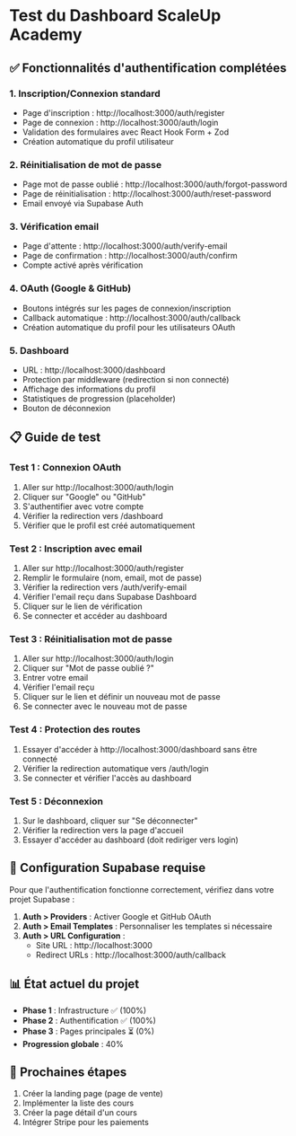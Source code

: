 # Test du Dashboard ScaleUp Academy

## ✅ Fonctionnalités d'authentification complétées

### 1. Inscription/Connexion standard
- Page d'inscription : http://localhost:3000/auth/register
- Page de connexion : http://localhost:3000/auth/login
- Validation des formulaires avec React Hook Form + Zod
- Création automatique du profil utilisateur

### 2. Réinitialisation de mot de passe
- Page mot de passe oublié : http://localhost:3000/auth/forgot-password
- Page de réinitialisation : http://localhost:3000/auth/reset-password
- Email envoyé via Supabase Auth

### 3. Vérification email
- Page d'attente : http://localhost:3000/auth/verify-email
- Page de confirmation : http://localhost:3000/auth/confirm
- Compte activé après vérification

### 4. OAuth (Google & GitHub)
- Boutons intégrés sur les pages de connexion/inscription
- Callback automatique : http://localhost:3000/auth/callback
- Création automatique du profil pour les utilisateurs OAuth

### 5. Dashboard
- URL : http://localhost:3000/dashboard
- Protection par middleware (redirection si non connecté)
- Affichage des informations du profil
- Statistiques de progression (placeholder)
- Bouton de déconnexion

## 📋 Guide de test

### Test 1 : Connexion OAuth
1. Aller sur http://localhost:3000/auth/login
2. Cliquer sur "Google" ou "GitHub"
3. S'authentifier avec votre compte
4. Vérifier la redirection vers /dashboard
5. Vérifier que le profil est créé automatiquement

### Test 2 : Inscription avec email
1. Aller sur http://localhost:3000/auth/register
2. Remplir le formulaire (nom, email, mot de passe)
3. Vérifier la redirection vers /auth/verify-email
4. Vérifier l'email reçu dans Supabase Dashboard
5. Cliquer sur le lien de vérification
6. Se connecter et accéder au dashboard

### Test 3 : Réinitialisation mot de passe
1. Aller sur http://localhost:3000/auth/login
2. Cliquer sur "Mot de passe oublié ?"
3. Entrer votre email
4. Vérifier l'email reçu
5. Cliquer sur le lien et définir un nouveau mot de passe
6. Se connecter avec le nouveau mot de passe

### Test 4 : Protection des routes
1. Essayer d'accéder à http://localhost:3000/dashboard sans être connecté
2. Vérifier la redirection automatique vers /auth/login
3. Se connecter et vérifier l'accès au dashboard

### Test 5 : Déconnexion
1. Sur le dashboard, cliquer sur "Se déconnecter"
2. Vérifier la redirection vers la page d'accueil
3. Essayer d'accéder au dashboard (doit rediriger vers login)

## 🔧 Configuration Supabase requise

Pour que l'authentification fonctionne correctement, vérifiez dans votre projet Supabase :

1. **Auth > Providers** : Activer Google et GitHub OAuth
2. **Auth > Email Templates** : Personnaliser les templates si nécessaire
3. **Auth > URL Configuration** :
   - Site URL : http://localhost:3000
   - Redirect URLs : http://localhost:3000/auth/callback

## 📊 État actuel du projet

- **Phase 1** : Infrastructure ✅ (100%)
- **Phase 2** : Authentification ✅ (100%)
- **Phase 3** : Pages principales ⏳ (0%)
- **Progression globale** : 40%

## 🚀 Prochaines étapes

1. Créer la landing page (page de vente)
2. Implémenter la liste des cours
3. Créer la page détail d'un cours
4. Intégrer Stripe pour les paiements